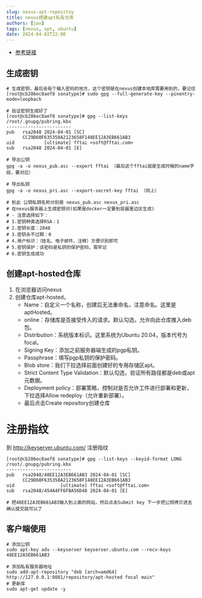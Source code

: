 ```yaml
---
slug: nexus-apt-repositoy
title: nexus搭建apt私有仓库
authors: [jax]
tags: [nexus, apt, ubuntu]
date: 2024-04-02T22:00
---
```



- [参考链接](https://blog.csdn.net/qq_44214446/article/details/128272077) 

## 生成密钥

```shell title='在nexus所在机器生成密钥'
# 生成密钥，最后会有个输入密码的地方，这个密钥是在nexus创建本地库需要用到的，要记住
[root@cb286ec8aef8 sonatype]# sudo gpg --full-generate-key --pinentry-mode=loopback

# 验证密钥生成好了
[root@cb286ec8aef8 sonatype]# gpg --list-keys
/root/.gnupg/pubring.kbx
------------------------
pub   rsa2048 2024-04-01 [SC]
      CC29D60F635358A2123658F148EE12A3EB661AB3
uid           [ultimate] fftai <soft@fftai.com>
sub   rsa2048 2024-04-01 [E]

# 导出公钥
gpg -a -o nexus_pub.asc --export fftai （最后这个fftai就是生成时候的name字段，要对应）

# 导出私钥
gpg -a -o nexus_pri.asc --export-secret-key fftai （同上）

# 到此 公钥私钥名称分别是 nexus_pub.asc nexus_pri.asc
# 在nexus服务器上生成密钥对(如果是docker一定要到容器里边区生成)
# - 注意选择如下：
# 1.密钥种类选择RSA：1
# 2.密钥长度：2048
# 3.密钥永不过期：0
# 4.用户标识：（姓名、电子邮件、注释）方便识别即可
# 5.密钥保护：该密码是私钥的保护密码，需牢记
# 6.密钥生成成功
```

## 创建apt-hosted仓库

1. 在浏览器访问nexus
2. 创建仓库apt-hosted，
   - Name：自定义一个名称，创建后无法重命名，注意命名。这里是aptHosted。
   - online：存储库是否接受传入的请求。默认勾选，允许向此仓库推入deb包。
   - Distribution：系统版本标识。这里系统为Ubuntu 20.04，版本代号为focal。
   - Signing Key：添加之前服务器端生成的pgp私钥。
   - Passphrase：填写pgp私钥的保护密码。
   - Blob store：我们下拉选择前面创建好的专用存储区apt。
   - Strict Content Type Validation：默认勾选，验证所有路径都是deb或apt元数据。
   - Deployment policy：部署策略，控制对是否允许工件进行部署和更新，下拉选择Allow redeploy（允许重新部署）。
   - 最后点击Create repository创建仓库

# 注册指纹

到 http://keyserver.ubuntu.com/ 注册指纹
```shell title='在nexus所在机器执行'
[root@cb286ec8aef8 sonatype]# gpg --list-keys --keyid-format LONG
/root/.gnupg/pubring.kbx
------------------------
pub   rsa2048/48EE12A3EB661AB3 2024-04-01 [SC]
      CC29D60F635358A2123658F148EE12A3EB661AB3
uid                 [ultimate] fftai <soft@fftai.com>
sub   rsa2048/454A4FF6FBA56D48 2024-04-01 [E]

# 把48EE12A3EB661AB3输入到上面的网站，然后点击Submit key 下一步把公钥拷贝进去确认提交就可以了
```

## 客户端使用
```shell title='客户端机器使用'
# 添加公钥
sudo apt-key adv --keyserver keyserver.ubuntu.com --recv-keys 48EE12A3EB661AB3

# 添加私有服务器地址
sudo add-apt-repository "deb [arch=amd64] http://127.0.0.1:8081/repository/apt-hosted focal main"
# 更新库
sudo apt-get update -y
```